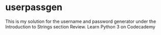 # userpassgen
This is my solution for the username and password generator under the Introduction to Strings section Review.
Learn Python 3 on Codecademy
